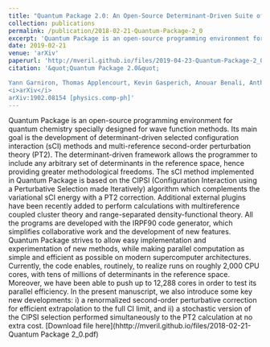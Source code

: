 ```yaml
---
title: "Quantum Package 2.0: An Open-Source Determinant-Driven Suite of Programs"
collection: publications
permalink: /publication/2018-02-21-Quantum-Package-2_0
excerpt: 'Quantum Package is an open-source programming environment for quantum chemistry specially designed for wave function methods.'
date: 2019-02-21
venue: 'arXiv'
paperurl: 'http://mveril.github.io/files/2019-04-23-Quantum-Package-2_0.pdf'
citation: '&quot;Quantum Package 2.0&quot;

Yann Garniron, Thomas Applencourt, Kevin Gasperich, Anouar Benali, Anthony Ferté, Julien Paquier, Barthélémy Pradines, Roland Assaraf, Peter Reinhardt, Julien Toulouse, Pierrette Barbaresco, Nicolas Renon, Grégoire David, Jean-Paul Malrieu, Mickaël Véril, Michel Caffarel, Pierre-François Loos, Emmanuel Giner, Anthony Scemama
<i>arXiv</i>
arXiv:1902.08154 [physics.comp-ph]'
---
```

Quantum Package is an open-source programming environment for quantum chemistry specially designed for wave function methods. Its main goal is the development of determinant-driven selected configuration interaction (sCI) methods and multi-reference second-order perturbation theory (PT2). The determinant-driven framework allows the programmer to include any arbitrary set of determinants in the reference space, hence providing greater methodological freedoms. The sCI method implemented in Quantum Package is based on the CIPSI (Configuration Interaction using a Perturbative Selection made Iteratively) algorithm which complements the variational sCI energy with a PT2 correction. Additional external plugins have been recently added to perform calculations with multireference coupled cluster theory and range-separated density-functional theory. All the programs are developed with the IRPF90 code generator, which simplifies collaborative work and the development of new features. Quantum Package strives to allow easy implementation and experimentation of new methods, while making parallel computation as simple and efficient as possible on modern supercomputer architectures. Currently, the code enables, routinely, to realize runs on roughly 2\,000 CPU cores, with tens of millions of determinants in the reference space. Moreover, we have been able to push up to 12\,288 cores in order to test its parallel efficiency. In the present manuscript, we also introduce some key new developments: i) a renormalized second-order perturbative correction for efficient extrapolation to the full CI limit, and ii) a stochastic version of the CIPSI selection performed simultaneously to the PT2 calculation at no extra cost. 
[Download file here](hhttp://mveril.github.io/files/2018-02-21-Quantum Package 2_0.pdf)
